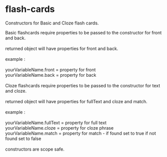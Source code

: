 # flash-cards

Constructors for Basic and Cloze flash cards. 


Basic flashcards require properties to be passed to the constructor for front and back. <br /> 
<br />
returned object will have properties for front and back. <br />
<br />
example : <br />
<br />
yourVariableName.front  = property for front <br />
yourVariableName.back  = property for back <br />
<br />
Cloze flashcards require properties to be passed to the constructor for text and cloze. <br />
<br />
returned object will have properties for fullText and cloze and match.<br />
<br />
example :<br />
<br />
yourVariableName.fullText  = property for full text<br />
yourVariableName.cloze  = property for cloze phrase<br />
yourVariableName.match  = property for match - if found set to true if not found set to false<br />
<br />
constructors are scope safe.



